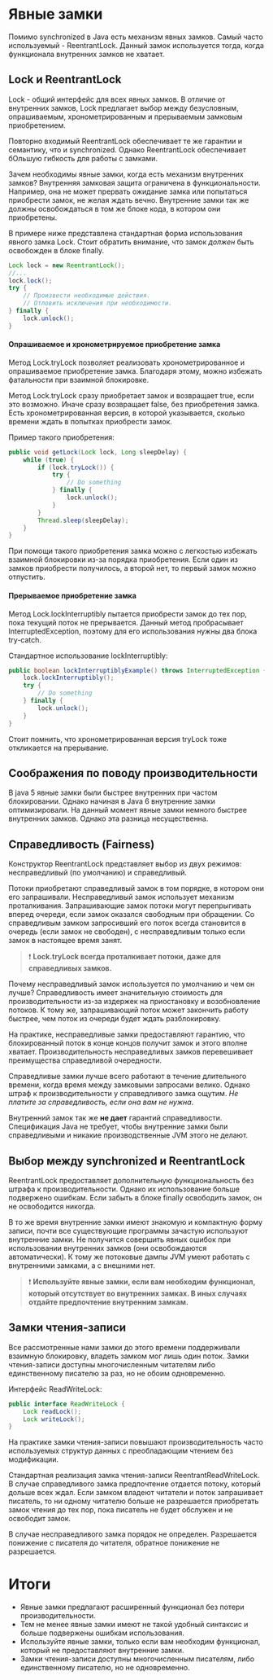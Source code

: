 # Явные замки
Помимо synchronized в Java есть механизм явных замков. Самый часто используемый - ReentrantLock. Данный замок 
используется тогда, когда функционала внутренних замков не хватает.

## Lock и ReentrantLock
Lock - общий интерфейс для всех явных замков. В отличие от внутренних замков, Lock предлагает выбор между безусловным, 
опрашиваемым, хронометрированным и прерываемым замковым приобретением. 

Повторно входимый ReentrantLock обеспечивает те же гарантии и семантику, что и synchronized. Однако ReentrantLock 
обеспечивает бОльшую гибкость для работы с замками.

Зачем необходимы явные замки, когда есть механизм внутренних замков? Внутренняя замковая защита ограничена в 
функциональности. Например, она не может прервать ожидание замка или попытаться приобрести замок, не желая ждать вечно.
Внутренние замки так же должны освобождаться в том же блоке кода, в котором они приобретены. 

В примере ниже представлена стандартная форма использования явного замка Lock. Стоит обратить внимание, что замок
_должен_ быть освобожден в блоке finally.

```java
Lock lock = new ReentrantLock();
//...
lock.lock();
try {
    // Произвести необходимые действия.
    // Отловить исключения при необходимости.
} finally {
    lock.unlock();
}
```

#### Опрашиваемое и хронометрируемое приобретение замка
Метод Lock.tryLock позволяет реализовать хронометрированное и опрашиваемое приобретение замка. Благодаря этому, можно
избежать фатальности при взаимной блокировке.

Метод Lock.tryLock сразу приобретает замок и возвращает true, если это возможно. Иначе сразу возвращает false, без 
приобретения замка. Есть хронометрированная версия, в которой указывается, сколько времени ждать в попытках приобрести 
замок.

Пример такого приобретения:
```java
public void getLock(Lock lock, Long sleepDelay) {
    while (true) {
        if (lock.tryLock()) {
            try {
                // Do something
            } finally {
                lock.unlock();
            }   
        }
        Thread.sleep(sleepDelay);
    }
}
```

При помощи такого приобретения замка можно с легкостью избежать взаимной блокировки из-за порядка приобретения. Если
один из замков приобрести получилось, а второй нет, то первый замок можно отпустить. 

#### Прерываемое приобретение замка
Метод Lock.lockInterruptibly пытается приобрести замок до тех пор, пока текущий поток не прерывается. Данный метод
пробрасывает InterruptedException, поэтому для его использования нужны два блока try-catch. 

Стандартное использование lockInterruptibly:
```java
public boolean lockInterruptiblyExample() throws InterruptedException {
    lock.lockInterruptibly();
    try {
        // Do something
    } finally {
        lock.unlock();
    }
}
```

Стоит помнить, что хронометрированная версия tryLock тоже откликается на прерывание.

## Соображения по поводу производительности
В java 5 явные замки были быстрее внутренних при частом блокировании. Однако начиная в Java 6 внутренние 
замки оптимизировали. На данный момент явные замки немного быстрее внутренних замков. Однако эта разница несущественна.

## Справедливость (Fairness)
Конструктор ReentrantLock представляет выбор из двух режимов: несправедливый (по умолчанию) и справедливый. 

Потоки приобретают справедливый замок в том порядке, в котором они его запрашивали. Несправедливый замок использует 
механизм проталкивания. Запрашивающие замок потоки могут перепрыгивать вперед очереди, если замок оказался свободным 
при обращении. Со справедливым замком запросивший его поток всегда становится в очередь (если замок не свободен), 
с несправедливым только если замок в настоящее время занят.

> :exclamation: **Lock.tryLock всегда проталкивает потоки, даже для справедливых замков.**

Почему несправедливый замок используется по умолчанию и чем он лучше? Справедливость имеет значительную стоимость для 
производительности из-за издержек на приостановку и возобновление потоков. К тому же, запрашивающий поток может 
закончить работу быстрее, чем поток из очереди будет ждать разблокировку.

На практике, несправедливые замки предоставляют гарантию, что блокированный поток в конце концов получит замок и этого 
вполне хватает. Производительность несправедливых замков перевешивает преимущества справедливой очередности.

Справедливые замки лучше всего работают в течение длительного времени, когда время между замковыми запросами велико. 
Однако штраф к производительности у справедливого замка ощутим. _Не платите за справедливость, если она вам не нужна_.

Внутренний замок так же **не дает** гарантий справедливости. Спецификация Java не требует, чтобы внутренние замки были 
справедливыми и никакие производственные JVM этого не делают.

## Выбор между synchronized и ReentrantLock
ReentrantLock предоставляет дополнительную функциональность без штрафа к производительности. Однако их использование 
больше подвержено ошибкам. Если забыть в блоке finally освободить замок, он не освободится никогда. 

В то же время внутренние замки имеют знакомую и компактную форму записи, почти все существующие программы зачастую
используют внутренние замки. Не получится совершить явных ошибок при использовании внутренних замков (они освобождаются
автоматически). К тому же потоковые дампы JVM умеют работать с внутренними замками, а с внешними нет.

> :exclamation: **Используйте явные замки, если вам необходим функционал, который отсутствует во внутренних замках. 
> В иных случаях отдайте предпочтение внутренним замкам.**


## Замки чтения-записи
Все рассмотренные нами замки до этого времени поддерживали взаимную блокировку, владеть замком мог лишь один поток. 
Замки чтения-записи доступны многочисленным читателям либо единственному писателю за раз, но не обоим одновременно.

Интерфейс ReadWriteLock:
```java
public interface ReadWriteLock {
    Lock readLock();
    Lock writeLock();
}
```

На практике замки чтения-записи повышают производительность часто используемых структур данных с преобладающим чтением 
без модификации.

Стандартная реализация замка чтения-записи ReentrantReadWriteLock. В случае справедливого замка предпочтение отдается
потоку, который дольше всех ждал. Если замком владеют читатели и поток запрашивает писатель, то ни одному читателю 
больше не разрешается приобретать замок чтения до тех пор, пока писатель не будет обслужен и не освободит замок. 

В случае несправедливого замка порядок не определен. Разрешается понижение с писателя до читателя, обратное понижение 
не разрешается.

# Итоги
- Явные замки предлагают расширенный функционал без потери производительности.
- Тем не менее явные замки имеют не такой удобный синтаксис и больше подвержены ошибкам использования.
- Используйте явные замки, только если вам необходим функционал, который не предоставляют внутренние замки.
- Замки чтения-записи доступны многочисленным писателям, либо единственному писателю, но не одновременно.
